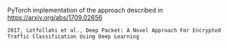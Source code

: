 PyTorch implementation of the approach described in https://arxiv.org/abs/1709.02656

`2017, Lotfollahi et al., Deep Packet: A Novel Approach For Encrypted Traffic Classification Using Deep Learning
`